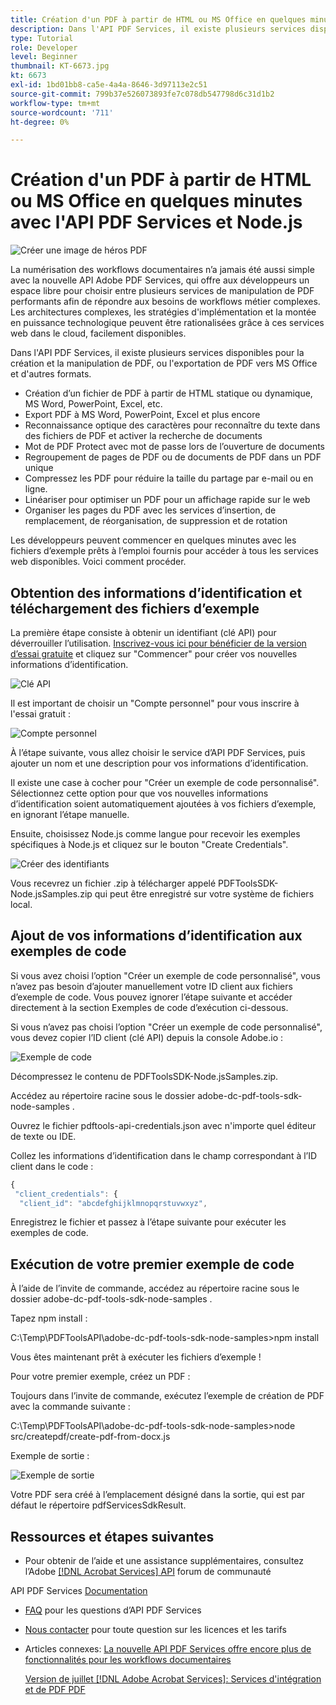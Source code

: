 ```yaml
---
title: Création d'un PDF à partir de HTML ou MS Office en quelques minutes avec l'API PDF Services et Node.js
description: Dans l'API PDF Services, il existe plusieurs services disponibles pour la création et la manipulation de PDF, ou l'exportation de PDF vers MS Office et d'autres formats
type: Tutorial
role: Developer
level: Beginner
thumbnail: KT-6673.jpg
kt: 6673
exl-id: 1bd01bb8-ca5e-4a4a-8646-3d97113e2c51
source-git-commit: 799b37e526073893fe7c078db547798d6c31d1b2
workflow-type: tm+mt
source-wordcount: '711'
ht-degree: 0%

---
```


# Création d&#39;un PDF à partir de HTML ou MS Office en quelques minutes avec l&#39;API PDF Services et Node.js

![Créer une image de héros PDF](assets/createpdffromhtml_hero.jpg)

La numérisation des workflows documentaires n’a jamais été aussi simple avec la nouvelle API Adobe PDF Services, qui offre aux développeurs un espace libre pour choisir entre plusieurs services de manipulation de PDF performants afin de répondre aux besoins de workflows métier complexes. Les architectures complexes, les stratégies d&#39;implémentation et la montée en puissance technologique peuvent être rationalisées grâce à ces services web dans le cloud, facilement disponibles.

Dans l&#39;API PDF Services, il existe plusieurs services disponibles pour la création et la manipulation de PDF, ou l&#39;exportation de PDF vers MS Office et d&#39;autres formats.

* Création d’un fichier de PDF à partir de HTML statique ou dynamique, MS Word, PowerPoint, Excel, etc.
* Export PDF à MS Word, PowerPoint, Excel et plus encore
* Reconnaissance optique des caractères pour reconnaître du texte dans des fichiers de PDF et activer la recherche de documents
* Mot de PDF Protect avec mot de passe lors de l’ouverture de documents
* Regroupement de pages de PDF ou de documents de PDF dans un PDF unique
* Compressez les PDF pour réduire la taille du partage par e-mail ou en ligne.
* Linéariser pour optimiser un PDF pour un affichage rapide sur le web
* Organiser les pages du PDF avec les services d’insertion, de remplacement, de réorganisation, de suppression et de rotation

Les développeurs peuvent commencer en quelques minutes avec les fichiers d’exemple prêts à l’emploi fournis pour accéder à tous les services web disponibles. Voici comment procéder.

## Obtention des informations d’identification et téléchargement des fichiers d’exemple

La première étape consiste à obtenir un identifiant (clé API) pour déverrouiller l’utilisation. [Inscrivez-vous ici pour bénéficier de la version d’essai gratuite](https://www.adobe.com/go/dcsdks_credentials) et cliquez sur &quot;Commencer&quot; pour créer vos nouvelles informations d’identification.

![Clé API](assets/apikey.png)

Il est important de choisir un &quot;Compte personnel&quot; pour vous inscrire à l&#39;essai gratuit :

![Compte personnel](assets/personalaccount.png)

À l’étape suivante, vous allez choisir le service d’API PDF Services, puis ajouter un nom et une description pour vos informations d’identification.

Il existe une case à cocher pour &quot;Créer un exemple de code personnalisé&quot;. Sélectionnez cette option pour que vos nouvelles informations d’identification soient automatiquement ajoutées à vos fichiers d’exemple, en ignorant l’étape manuelle.

Ensuite, choisissez Node.js comme langue pour recevoir les exemples spécifiques à Node.js et cliquez sur le bouton &quot;Create Credentials&quot;.

![Créer des identifiants](assets/createcredentials.png)

Vous recevrez un fichier .zip à télécharger appelé PDFToolsSDK-Node.jsSamples.zip qui peut être enregistré sur votre système de fichiers local.

## Ajout de vos informations d’identification aux exemples de code

Si vous avez choisi l’option &quot;Créer un exemple de code personnalisé&quot;, vous n’avez pas besoin d’ajouter manuellement votre ID client aux fichiers d’exemple de code. Vous pouvez ignorer l’étape suivante et accéder directement à la section Exemples de code d’exécution ci-dessous.

Si vous n’avez pas choisi l’option &quot;Créer un exemple de code personnalisé&quot;, vous devez copier l’ID client (clé API) depuis la console Adobe.io :

![Exemple de code](assets/codesample.png)

Décompressez le contenu de PDFToolsSDK-Node.jsSamples.zip.

Accédez au répertoire racine sous le dossier adobe-dc-pdf-tools-sdk-node-samples .

Ouvrez le fichier pdftools-api-credentials.json avec n&#39;importe quel éditeur de texte ou IDE.

Collez les informations d’identification dans le champ correspondant à l’ID client dans le code :

```javascript
{
 "client_credentials": {
  "client_id": "abcdefghijklmnopqrstuvwxyz",
```

Enregistrez le fichier et passez à l’étape suivante pour exécuter les exemples de code.

## Exécution de votre premier exemple de code

À l’aide de l’invite de commande, accédez au répertoire racine sous le dossier adobe-dc-pdf-tools-sdk-node-samples .

Tapez npm install :

C:\Temp\PDFToolsAPI\adobe-dc-pdf-tools-sdk-node-samples>npm install

Vous êtes maintenant prêt à exécuter les fichiers d’exemple !

Pour votre premier exemple, créez un PDF :

Toujours dans l’invite de commande, exécutez l’exemple de création de PDF avec la commande suivante :

C:\Temp\PDFToolsAPI\adobe-dc-pdf-tools-sdk-node-samples>node src/createpdf/create-pdf-from-docx.js

Exemple de sortie :

![Exemple de sortie](assets/exampleoutput.png)

Votre PDF sera créé à l’emplacement désigné dans la sortie, qui est par défaut le répertoire pdfServicesSdkResult.

## Ressources et étapes suivantes

* Pour obtenir de l’aide et une assistance supplémentaires, consultez l’Adobe [[!DNL Acrobat Services] API](https://community.adobe.com/t5/document-cloud-sdk/bd-p/Document-Cloud-SDK?page=1&amp;sort=latest_replies&amp;filter=all) forum de communauté

API PDF Services [Documentation](https://www.adobe.com/go/pdftoolsapi_doc)

* [FAQ](https://community.adobe.com/t5/document-cloud-sdk/faq-for-document-services-pdf-tools-api/m-p/10726197) pour les questions d’API PDF Services

* [Nous contacter](https://www.adobe.com/go/pdftoolsapi_requestform) pour toute question sur les licences et les tarifs

* Articles connexes:
   [La nouvelle API PDF Services offre encore plus de fonctionnalités pour les workflows documentaires](https://community.adobe.com/t5/document-services-apis/new-pdf-tools-api-brings-more-capabilities-for-document-services/m-p/11294170)

   [Version de juillet [!DNL Adobe Acrobat Services]: Services d&#39;intégration et de PDF PDF](https://medium.com/adobetech/july-release-of-adobe-document-services-pdf-embed-and-pdf-tools-17211bf7776d)
